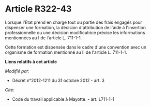 # Article R322-43

Lorsque l'Etat prend en charge tout ou partie des frais engagés pour dispenser une formation, la décision d'attribution de
l'aide à l'insertion professionnelle ou une décision modificatrice précise les informations mentionnées au I de l'article L.
711-1-1. 

Cette formation est dispensée dans le cadre d'une convention avec un organisme de formation mentionné au II de l'article L.
711-1-1.

**Liens relatifs à cet article**

_Modifié par_:

  - Décret n°2012-1211 du 31 octobre 2012 - art. 3

_Cite_:

  - Code du travail applicable à Mayotte. - art. L711-1-1
